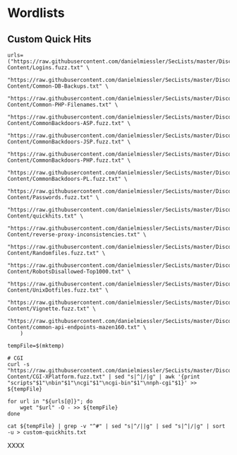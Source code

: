# Wordlists

## Custom Quick Hits

    urls=("https://raw.githubusercontent.com/danielmiessler/SecLists/master/Discovery/Web-Content/Logins.fuzz.txt" \
        "https://raw.githubusercontent.com/danielmiessler/SecLists/master/Discovery/Web-Content/Common-DB-Backups.txt" \
        "https://raw.githubusercontent.com/danielmiessler/SecLists/master/Discovery/Web-Content/Common-PHP-Filenames.txt" \
        "https://raw.githubusercontent.com/danielmiessler/SecLists/master/Discovery/Web-Content/CommonBackdoors-ASP.fuzz.txt" \
        "https://raw.githubusercontent.com/danielmiessler/SecLists/master/Discovery/Web-Content/CommonBackdoors-JSP.fuzz.txt" \
        "https://raw.githubusercontent.com/danielmiessler/SecLists/master/Discovery/Web-Content/CommonBackdoors-PHP.fuzz.txt" \
        "https://raw.githubusercontent.com/danielmiessler/SecLists/master/Discovery/Web-Content/CommonBackdoors-PL.fuzz.txt" \
        "https://raw.githubusercontent.com/danielmiessler/SecLists/master/Discovery/Web-Content/Passwords.fuzz.txt" \
        "https://raw.githubusercontent.com/danielmiessler/SecLists/master/Discovery/Web-Content/quickhits.txt" \
        "https://raw.githubusercontent.com/danielmiessler/SecLists/master/Discovery/Web-Content/reverse-proxy-inconsistencies.txt" \
        "https://raw.githubusercontent.com/danielmiessler/SecLists/master/Discovery/Web-Content/Randomfiles.fuzz.txt" \
        "https://raw.githubusercontent.com/danielmiessler/SecLists/master/Discovery/Web-Content/RobotsDisallowed-Top1000.txt" \
        "https://raw.githubusercontent.com/danielmiessler/SecLists/master/Discovery/Web-Content/UnixDotfiles.fuzz.txt" \
        "https://raw.githubusercontent.com/danielmiessler/SecLists/master/Discovery/Web-Content/Vignette.fuzz.txt" \
        "https://raw.githubusercontent.com/danielmiessler/SecLists/master/Discovery/Web-Content/common-api-endpoints-mazen160.txt" \
        )

    tempFile=$(mktemp)

    # CGI 
    curl -s "https://raw.githubusercontent.com/danielmiessler/SecLists/master/Discovery/Web-Content/CGI-XPlatform.fuzz.txt" | sed "s|^|/|g" | awk '{print "scripts"$1"\nbin"$1"\ncgi"$1"\ncgi-bin"$1"\nnph-cgi"$1}' >> ${tempFile}

    for url in "${urls[@]}"; do
        wget "$url" -O - >> ${tempFile}
    done

    cat ${tempFile} | grep -v "^#" | sed "s|^/||g" | sed "s|^|/|g" | sort -u > custom-quickhits.txt

XXXX